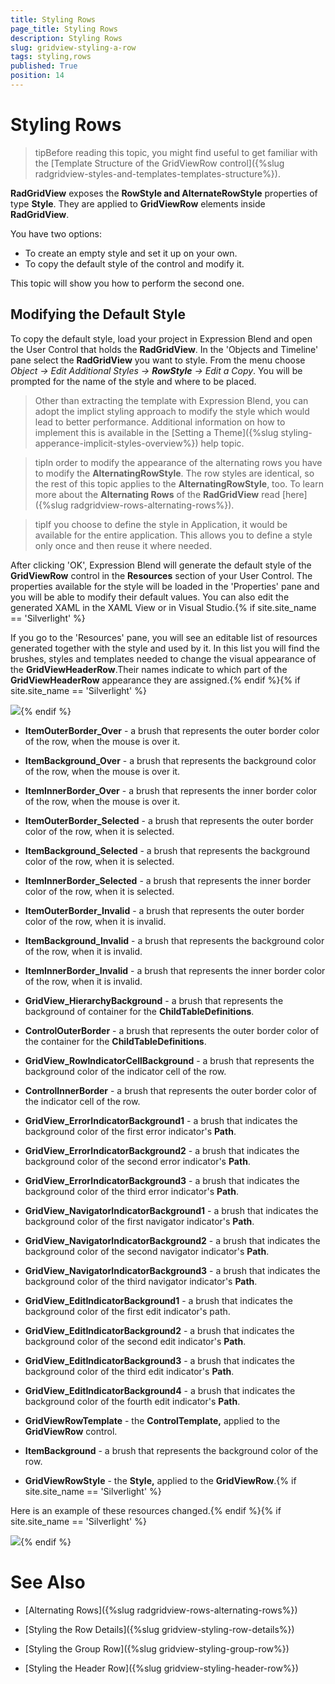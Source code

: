 ```yaml
---
title: Styling Rows
page_title: Styling Rows
description: Styling Rows
slug: gridview-styling-a-row
tags: styling,rows
published: True
position: 14
---
```


# Styling Rows

>tipBefore reading this topic, you might find useful to get familiar with the [Template Structure of the GridViewRow control]({%slug radgridview-styles-and-templates-templates-structure%}).

__RadGridView__ exposes the __RowStyle and AlternateRowStyle__ properties of type __Style__. They are applied to __GridViewRow__ elements inside __RadGridView__.

You have two options:

* To create an empty style and set it up on your own.
* To copy the default style of the control and modify it.

This topic will show you how to perform the second one.

## Modifying the Default Style

To copy the default style, load your project in Expression Blend and open the User Control that holds the __RadGridView__. In the 'Objects and Timeline' pane select the __RadGridView__ you want to style. From the menu choose *Object -> Edit Additional Styles -> __RowStyle__ -> Edit a Copy*. You will be prompted for the name of the style and where to be placed.

>Other than extracting the template with Expression Blend, you can adopt the implict styling approach to modify the style which would lead to better performance. Additional information on how to implement this is available in the [Setting a Theme]({%slug styling-apperance-implicit-styles-overview%}) help topic.


>tipIn order to modify the appearance of the alternating rows you have to modify the __AlternatingRowStyle__. The row styles are identical, so the rest of this topic applies to the __AlternatingRowStyle__, too. To learn more about the __Alternating Rows__ of the __RadGridView__ read [here]({%slug radgridview-rows-alternating-rows%}).

>tipIf you choose to define the style in Application, it would be available for the entire application. This allows you to define a style only once and then reuse it where needed.

After clicking 'OK', Expression Blend will generate the default style of the __GridViewRow__ control in the __Resources__ section of your User Control. The properties available for the style will be loaded in the 'Properties' pane and you will be able to modify their default values. You can also edit the generated XAML in the XAML View or in Visual Studio.{% if site.site_name == 'Silverlight' %}

If you go to the 'Resources' pane, you will see an editable list of resources generated together with the style and used by it. In this list you will find the brushes, styles and templates needed to change the visual appearance of the __GridViewHeaderRow__.Their names indicate to which part of the __GridViewHeaderRow__ appearance they are assigned.{% endif %}{% if site.site_name == 'Silverlight' %}

![](images/RadGridView_Styles_and_Templates_Styling_GridViewRow_01.png){% endif %}

* __ItemOuterBorder_Over__ - a brush that represents the outer border color of the row, when the mouse is over it.

* __ItemBackground_Over__ - a brush that represents the background color of the row, when the mouse is over it.

* __ItemInnerBorder_Over__ - a brush that represents the inner border color of the row, when the mouse is over it.

* __ItemOuterBorder_Selected__ - a brush that represents the outer border color of the row, when it is selected.

* __ItemBackground_Selected__ - a brush that represents the background color of the row, when it is selected.

* __ItemInnerBorder_Selected__ - a brush that represents the inner border color of the row, when it is selected.

* __ItemOuterBorder_Invalid__ - a brush that represents the outer border color of the row, when it is invalid.

* __ItemBackground_Invalid__ - a brush that represents the background color of the row, when it is invalid.

* __ItemInnerBorder_Invalid__ - a brush that represents the inner border color of the row, when it is invalid.

* __GridView_HierarchyBackground__ - a brush that represents the background of container for the __ChildTableDefinitions__.

* __ControlOuterBorder__ - a brush that represents the outer border color of the container for the __ChildTableDefinitions__.

* __GridView_RowIndicatorCellBackground__ - a brush that represents the background color of the indicator cell of the row.

* __ControlInnerBorder__ - a brush that represents the outer border color of the indicator cell of the row.

* __GridView_ErrorIndicatorBackground1__ - a brush that indicates the background color of the first error indicator's __Path__.

* __GridView_ErrorIndicatorBackground2__ - a brush that indicates the background color of the second error indicator's __Path__.

* __GridView_ErrorIndicatorBackground3__ - a brush that indicates the background color of the third error indicator's __Path__.

* __GridView_NavigatorIndicatorBackground1__ - a brush that indicates the background color of the first navigator indicator's __Path__.

* __GridView_NavigatorIndicatorBackground2__ - a brush that indicates the background color of the second navigator indicator's __Path__.

* __GridView_NavigatorIndicatorBackground3__ - a brush that indicates the background color of the third navigator indicator's __Path__.

* __GridView_EditIndicatorBackground1__ - a brush that indicates the background color of the first edit indicator's path.

* __GridView_EditIndicatorBackground2__ - a brush that indicates the background color of the second edit indicator's __Path__.

* __GridView_EditIndicatorBackground3__ - a brush that indicates the background color of the third edit indicator's __Path__.

* __GridView_EditIndicatorBackground4__ - a brush that indicates the background color of the fourth edit indicator's __Path__.

* __GridViewRowTemplate__ - the __ControlTemplate,__ applied to the __GridViewRow__ control.

* __ItemBackground__ - a brush that represents the background color of the row.

* __GridViewRowStyle__ - the __Style,__ applied to the __GridViewRow__.{% if site.site_name == 'Silverlight' %}

Here is an example of these resources changed.{% endif %}{% if site.site_name == 'Silverlight' %}

![](images/RadGridView_Styles_and_Templates_Styling_GridViewRow_02.png){% endif %}

# See Also

 * [Alternating Rows]({%slug radgridview-rows-alternating-rows%})

 * [Styling the Row Details]({%slug gridview-styling-row-details%})

 * [Styling the Group Row]({%slug gridview-styling-group-row%})

 * [Styling the Header Row]({%slug gridview-styling-header-row%})
